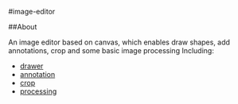 #image-editor

##About

An image editor based on canvas, which enables draw shapes, add annotations, crop and some basic image processing
Including:
* [drawer](https://github.com/KristenXu/image-editor/tree/master/src/drawer)
* [annotation](https://github.com/KristenXu/image-editor/tree/master/src/annotation)
* [crop](https://github.com/KristenXu/image-editor/tree/master/src/crop)
* [processing](https://github.com/KristenXu/image-editor/tree/master/src/processing)